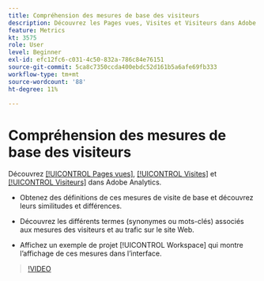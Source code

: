 ```yaml
---
title: Compréhension des mesures de base des visiteurs
description: Découvrez les Pages vues, Visites et Visiteurs dans Adobe Analytics. Obtenez insight dans les mesures de base des visiteurs qui vous aident à comprendre le trafic sur votre site Web.
feature: Metrics
kt: 3575
role: User
level: Beginner
exl-id: efc12fc6-c031-4c50-832a-786c84e76151
source-git-commit: 5ca8c7350ccda400ebdc52d161b5a6afe69fb333
workflow-type: tm+mt
source-wordcount: '88'
ht-degree: 11%

---
```


# Compréhension des mesures de base des visiteurs

Découvrez [[!UICONTROL Pages vues]](https://experienceleague.adobe.com/docs/analytics/components/metrics/page-views.html?lang=fr), [[!UICONTROL Visites]](https://experienceleague.adobe.com/docs/analytics/components/metrics/visits.html?lang=fr) et [[!UICONTROL Visiteurs]](https://experienceleague.adobe.com/docs/analytics/components/metrics/unique-visitors.html?lang=fr) dans Adobe Analytics.

* Obtenez des définitions de ces mesures de visite de base et découvrez leurs similitudes et différences.

* Découvrez les différents termes (synonymes ou mots-clés) associés aux mesures des visiteurs et au trafic sur le site Web.

* Affichez un exemple de projet [!UICONTROL Workspace] qui montre l’affichage de ces mesures dans l’interface.

>[!VIDEO](https://video.tv.adobe.com/v/31123/?quality=12&learn=on&captions=fre_fr)
